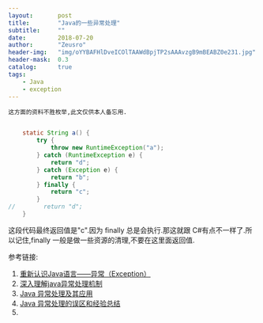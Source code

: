 ```yaml
---
layout:       post
title:        "Java的一些异常处理"
subtitle:     ""
date:         2018-07-20
author:       "Zeusro"
header-img:   "img/oYYBAFHlDveICOlTAAWdBpjTP2sAAAvzgB9mBEABZ0e231.jpg"
header-mask:  0.3
catalog:      true
tags:
    - Java
    - exception
---
```


    这方面的资料不胜枚举,此文仅供本人备忘用.

```java

    static String a() {
        try {
            throw new RuntimeException("a");
        } catch (RuntimeException e) {
            return "d";
        } catch (Exception e) {
            return "b";
        } finally {
            return "c";
        }
//        return "d";
    }
```

这段代码最终返回值是"c".因为 finally 总是会执行.那这就跟 C#有点不一样了.所以记住,finally 一般是做一些资源的清理,不要在这里面返回值.


参考链接:
1. [重新认识Java语言——异常（Exception）](https://blog.csdn.net/xialei199023/article/details/63251277)
1. [深入理解java异常处理机制](https://blog.csdn.net/hguisu/article/details/6155636)
1. [Java 异常处理及其应用](https://www.ibm.com/developerworks/cn/java/j-lo-exception/index.html)
1. [Java 异常处理的误区和经验总结](https://www.ibm.com/developerworks/cn/java/j-lo-exception-misdirection/)
1. []()